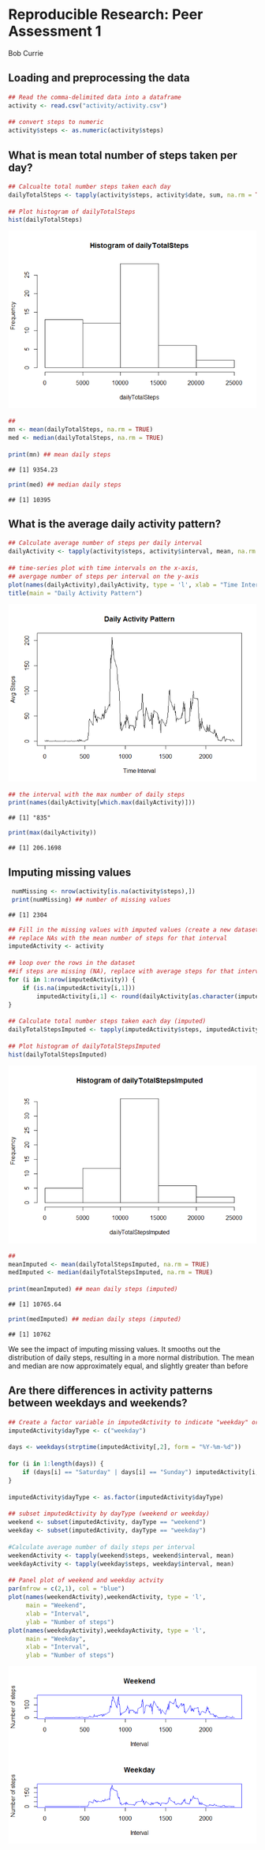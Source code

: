 # Reproducible Research: Peer Assessment 1
Bob Currie  


## Loading and preprocessing the data


```r
## Read the comma-delimited data into a dataframe
activity <- read.csv("activity/activity.csv")

## convert steps to numeric
activity$steps <- as.numeric(activity$steps)
```


## What is mean total number of steps taken per day?

```r
## Calcualte total number steps taken each day
dailyTotalSteps <- tapply(activity$steps, activity$date, sum, na.rm = TRUE)

## Plot histogram of dailyTotalSteps
hist(dailyTotalSteps)
```

![](PA1_template_files/figure-html/DailyTotalSteps-1.png)

```r
##
mn <- mean(dailyTotalSteps, na.rm = TRUE)
med <- median(dailyTotalSteps, na.rm = TRUE)

print(mn) ## mean daily steps
```

```
## [1] 9354.23
```

```r
print(med) ## median daily steps
```

```
## [1] 10395
```


## What is the average daily activity pattern?

```r
## Calculate average number of steps per daily interval
dailyActivity <- tapply(activity$steps, activity$interval, mean, na.rm = TRUE)

## time-series plot with time intervals on the x-axis,
## avergage number of steps per interval on the y-axis
plot(names(dailyActivity),dailyActivity, type = 'l', xlab = "Time Interval", ylab = "Avg Steps")
title(main = "Daily Activity Pattern")
```

![](PA1_template_files/figure-html/DailyActivityPattern-1.png)

```r
## the interval with the max number of daily steps
print(names(dailyActivity[which.max(dailyActivity)]))
```

```
## [1] "835"
```

```r
print(max(dailyActivity))
```

```
## [1] 206.1698
```

## Imputing missing values

```r
 numMissing <- nrow(activity[is.na(activity$steps),])
 print(numMissing) ## number of missing values
```

```
## [1] 2304
```


```r
## Fill in the missing values with imputed values (create a new dataset)
## replace NAs with the mean number of steps for that interval
imputedActivity <- activity

## loop over the rows in the dataset
##if steps are missing (NA), replace with average steps for that interval (rounded)
for (i in 1:nrow(imputedActivity)) {
    if (is.na(imputedActivity[i,1])) 
        imputedActivity[i,1] <- round(dailyActivity[as.character(imputedActivity[i,3])])
}

## Calculate total number steps taken each day (imputed)
dailyTotalStepsImputed <- tapply(imputedActivity$steps, imputedActivity$date, sum)

## Plot histogram of dailyTotalStepsImputed
hist(dailyTotalStepsImputed)
```

![](PA1_template_files/figure-html/Imputed-1.png)

```r
##
meanImputed <- mean(dailyTotalStepsImputed, na.rm = TRUE)
medImputed <- median(dailyTotalStepsImputed, na.rm = TRUE)

print(meanImputed) ## mean daily steps (imputed)
```

```
## [1] 10765.64
```

```r
print(medImputed) ## median daily steps (imputed)
```

```
## [1] 10762
```

We see the impact of imputing missing values. It smooths out the distribution of daily steps, resulting in a more normal distribution. The mean and median are now approximately equal, and slightly greater than before  

## Are there differences in activity patterns between weekdays and weekends?


```r
## Create a factor variable in imputedActivity to indicate "weekday" or "weekend"
imputedActivity$dayType <- c("weekday")

days <- weekdays(strptime(imputedActivity[,2], form = "%Y-%m-%d"))

for (i in 1:length(days)) {
    if (days[i] == "Saturday" | days[i] == "Sunday") imputedActivity[i,4] <- "weekend"
}

imputedActivity$dayType <- as.factor(imputedActivity$dayType)

## subset imputedActivity by dayType (weekend or weekday)
weekend <- subset(imputedActivity, dayType == "weekend")
weekday <- subset(imputedActivity, dayType == "weekday")

#Calculate average number of daily steps per interval
weekendActivity <- tapply(weekend$steps, weekend$interval, mean)
weekdayActivity <- tapply(weekday$steps, weekday$interval, mean)

## Panel plot of weekend and weekday actvity
par(mfrow = c(2,1), col = "blue")
plot(names(weekendActivity),weekendActivity, type = 'l',
     main = "Weekend",
     xlab = "Interval",
     ylab = "Number of steps")
plot(names(weekdayActivity),weekdayActivity, type = 'l',
     main = "Weekday",
     xlab = "Interval",
     ylab = "Number of steps")
```

![](PA1_template_files/figure-html/WeekdaysVWeekends-1.png)
